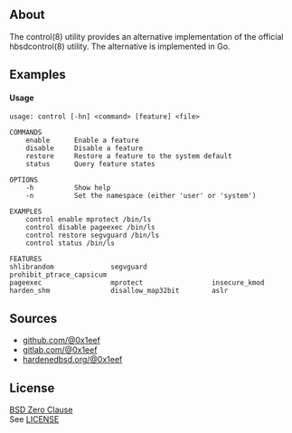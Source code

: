 ## About

The control(8) utility provides an alternative implementation of
the official hbsdcontrol(8) utility. The alternative is implemented
in Go.

## Examples

#### Usage

    usage: control [-hn] <command> [feature] <file>

    COMMANDS
        enable      Enable a feature
        disable     Disable a feature
        restore     Restore a feature to the system default
        status      Query feature states

    OPTIONS
        -h          Show help
        -n          Set the namespace (either 'user' or 'system')

    EXAMPLES
        control enable mprotect /bin/ls
        control disable pageexec /bin/ls
        control restore segvguard /bin/ls
        control status /bin/ls

    FEATURES
    shlibrandom              segvguard                prohibit_ptrace_capsicum
    pageexec                 mprotect                 insecure_kmod
    harden_shm               disallow_map32bit        aslr

## Sources

* [github.com/@0x1eef](https://github.com/0x1eef/control#readme)
* [gitlab.com/@0x1eef](https://gitlab.com/0x1eef/control#about)
* [hardenedbsd.org/@0x1eef](https://git.HardenedBSD.org/0x1eef/controlm#about)

## License

[BSD Zero Clause](https://choosealicense.com/licenses/0bsd/)
<br>
See [LICENSE](./LICENSE)
